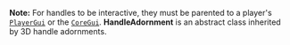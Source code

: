 **Note:** For handles to be interactive, they must be parented to a player's
[`PlayerGui`](https://create.roblox.com/docs/reference/engine/classes/PlayerGui) or the [`CoreGui`](https://create.roblox.com/docs/reference/engine/classes/CoreGui). **HandleAdornment** is an abstract
class inherited by 3D handle adornments.